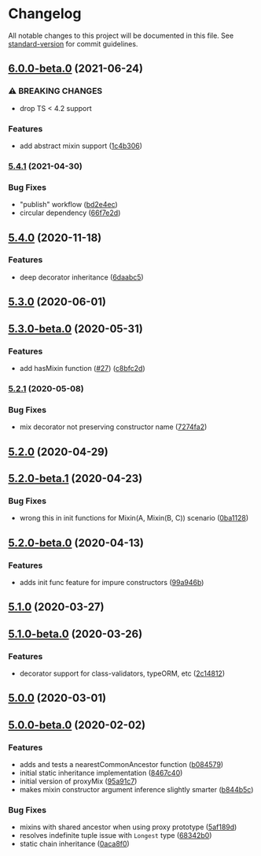 # Changelog

All notable changes to this project will be documented in this file. See [standard-version](https://github.com/conventional-changelog/standard-version) for commit guidelines.

## [6.0.0-beta.0](https://github.com/tannerntannern/ts-mixer/compare/v5.4.1...v6.0.0-beta.0) (2021-06-24)


### ⚠ BREAKING CHANGES

* drop TS < 4.2 support

### Features

* add abstract mixin support ([1c4b306](https://github.com/tannerntannern/ts-mixer/commit/1c4b306bae62fa6319c74d1f3040c8aba0da2c28))

### [5.4.1](https://github.com/tannerntannern/ts-mixer/compare/v5.4.0...v5.4.1) (2021-04-30)


### Bug Fixes

* "publish" workflow ([bd2e4ec](https://github.com/tannerntannern/ts-mixer/commit/bd2e4ec088b19a403bc013926c7f3a2545cc4171))
* circular dependency ([66f7e2d](https://github.com/tannerntannern/ts-mixer/commit/66f7e2dc929c90e8c15d718415114ceaa31402c2))

## [5.4.0](https://github.com/tannerntannern/ts-mixer/compare/v5.3.0...v5.4.0) (2020-11-18)


### Features

* deep decorator inheritance ([6daabc5](https://github.com/tannerntannern/ts-mixer/commit/6daabc5d340d20c8eda4fe96b635a54f6a7e18fb))

## [5.3.0](https://github.com/tannerntannern/ts-mixer/compare/v5.3.0-beta.0...v5.3.0) (2020-06-01)

## [5.3.0-beta.0](https://github.com/tannerntannern/ts-mixer/compare/v5.2.1...v5.3.0-beta.0) (2020-05-31)


### Features

* add hasMixin function ([#27](https://github.com/tannerntannern/ts-mixer/issues/27)) ([c8bfc2d](https://github.com/tannerntannern/ts-mixer/commit/c8bfc2d48854808755088332636e8d166007ed9f))

### [5.2.1](https://github.com/tannerntannern/ts-mixer/compare/v5.2.0...v5.2.1) (2020-05-08)


### Bug Fixes

* mix decorator not preserving constructor name ([7274fa2](https://github.com/tannerntannern/ts-mixer/commit/7274fa26a68e05cc59cde1108610e6a1ab51b430))

## [5.2.0](https://github.com/tannerntannern/ts-mixer/compare/v5.2.0-beta.1...v5.2.0) (2020-04-29)

## [5.2.0-beta.1](https://github.com/tannerntannern/ts-mixer/compare/v5.2.0-beta.0...v5.2.0-beta.1) (2020-04-23)


### Bug Fixes

* wrong this in init functions for Mixin(A, Mixin(B, C)) scenario ([0ba1128](https://github.com/tannerntannern/ts-mixer/commit/0ba11283c63a878271b85c282f75190758101e63))

## [5.2.0-beta.0](https://github.com/tannerntannern/ts-mixer/compare/v5.1.0...v5.2.0-beta.0) (2020-04-13)


### Features

* adds init func feature for impure constructors ([99a946b](https://github.com/tannerntannern/ts-mixer/commit/99a946b8e272773f6bafd7a7e8bf8313517dec16))

## [5.1.0](https://github.com/tannerntannern/ts-mixer/compare/v5.1.0-beta.0...v5.1.0) (2020-03-27)

## [5.1.0-beta.0](https://github.com/tannerntannern/ts-mixer/compare/v5.0.0...v5.1.0-beta.0) (2020-03-26)


### Features

* decorator support for class-validators, typeORM, etc ([2c14812](https://github.com/tannerntannern/ts-mixer/commit/2c1481237b325916ca95dbb9e33141b3220f8068))

## [5.0.0](https://github.com/tannerntannern/ts-mixer/compare/v5.0.0-beta.0...v5.0.0) (2020-03-01)

## [5.0.0-beta.0](https://github.com/tannerntannern/ts-mixer/compare/v4.0.0...v5.0.0-beta.0) (2020-02-02)


### Features

* adds and tests a nearestCommonAncestor function ([b084579](https://github.com/tannerntannern/ts-mixer/commit/b084579d5ac52e0b456be95ff6b776309b436473))
* initial static inheritance implementation ([8467c40](https://github.com/tannerntannern/ts-mixer/commit/8467c40c9748e769eebf77b45cccad5ce785bac9))
* initial version of proxyMix ([95a91c7](https://github.com/tannerntannern/ts-mixer/commit/95a91c78e5f05af75cfc95d82a65ce5b3413b9f1))
* makes mixin constructor argument inference slightly smarter ([b844b5c](https://github.com/tannerntannern/ts-mixer/commit/b844b5c93f5eab0d6f522559ed567f67291fae76))


### Bug Fixes

* mixins with shared ancestor when using proxy prototype ([5af189d](https://github.com/tannerntannern/ts-mixer/commit/5af189d9903083f675f65b5039875c4aa97be1a6))
* resolves indefinite tuple issue with `Longest` type ([68342b0](https://github.com/tannerntannern/ts-mixer/commit/68342b0a3fe224a485f220039af872050aa941fc))
* static chain inheritance ([0aca8f0](https://github.com/tannerntannern/ts-mixer/commit/0aca8f056a005ccf27cc564d5a84abe1ef999d7b))

